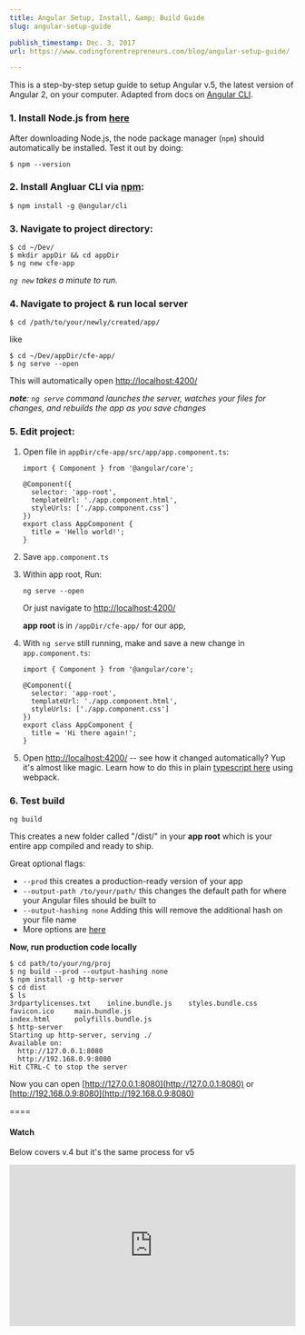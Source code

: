 ```yaml
---
title: Angular Setup, Install, &amp; Build Guide
slug: angular-setup-guide

publish_timestamp: Dec. 3, 2017
url: https://www.codingforentrepreneurs.com/blog/angular-setup-guide/

---
```



This is a step-by-step setup guide to setup Angular v.5, the latest version of Angular 2, on your computer. Adapted from docs on [Angular CLI](https://angular.io/docs/ts/latest/cli-quickstart.html).

### 1. Install Node.js from [here](https://nodejs.org/en/download/)
After downloading Node.js, the node package manager (`npm`) should automatically be installed.  Test it out by doing:

```
$ npm --version
```

### 2. Install Angluar CLI via [npm](https://docs.npmjs.com/):
```
$ npm install -g @angular/cli
```


### 3.  Navigate to project directory:
```
$ cd ~/Dev/
$ mkdir appDir && cd appDir 
$ ng new cfe-app
```
*`ng new` takes a minute to run.*

### 4. Navigate to project & run local server
```
$ cd /path/to/your/newly/created/app/
```
like

```
$ cd ~/Dev/appDir/cfe-app/
$ ng serve --open
```
This will automatically open [http://localhost:4200/](http://localhost:4200/)

***note**: `ng serve` command launches the server, watches your files for changes, and rebuilds the app as you save changes*

### 5. Edit project:
1. Open file in `appDir/cfe-app/src/app/app.component.ts`:
    ```
    import { Component } from '@angular/core';

    @Component({
      selector: 'app-root',
      templateUrl: './app.component.html',
      styleUrls: ['./app.component.css']
    })
    export class AppComponent {
      title = 'Hello world!';
    }
    ```
2. Save `app.component.ts`
3. Within app root, Run:
    ```
    ng serve --open
    ```
    Or just navigate to [http://localhost:4200/](http://localhost:4200/)

    **app root** is in `/appDir/cfe-app/` for our app, 

4. With `ng serve` still running, make and save a new change in `app.component.ts`:
    ```
    import { Component } from '@angular/core';

    @Component({
      selector: 'app-root',
      templateUrl: './app.component.html',
      styleUrls: ['./app.component.css']
    })
    export class AppComponent {
      title = 'Hi there again!';
    }
    ```
5. Open [http://localhost:4200/](http://localhost:4200/) -- see how it changed automatically? Yup it's almost like magic. Learn how to do this in plain [typescript here](https://www.codingforentrepreneurs.com/blog/typescript-setup-guide/) using webpack.


### 6. Test build
```
ng build
```
This creates a new folder called "/dist/" in your **app root** which is your entire app compiled and ready to ship.

Great optional flags:
- `--prod` this creates a production-ready version of your app
- `--output-path /to/your/path/` this changes the default path for where your Angular files should be built to
- `--output-hashing none` Adding this will remove the additional hash on your file name
- More options are [here](https://github.com/angular/angular-cli/wiki/build#options)

**Now, run production code locally** 
```
$ cd path/to/your/ng/proj
$ ng build --prod --output-hashing none
$ npm install -g http-server
$ cd dist
$ ls 
3rdpartylicenses.txt	inline.bundle.js	styles.bundle.css
favicon.ico		main.bundle.js
index.html		polyfills.bundle.js
$ http-server
Starting up http-server, serving ./
Available on:
  http://127.0.0.1:8080
  http://192.168.0.9:8080
Hit CTRL-C to stop the server
```
Now you can open [http://127.0.0.1:8080](http://127.0.0.1:8080) or [http://192.168.0.9:8080](http://192.168.0.9:8080)


====

#### Watch
Below covers v.4 but it's the same process for v5

<div style="position:relative;height:0;padding-bottom:56.25%"><iframe src="https://www.youtube.com/embed/1hyjLD7pk10?list=PLEsfXFp6DpzSUvTvnKaN8xmu4bRZIaawC?ecver=2" width="640" height="360" frameborder="0" style="position:absolute;width:100%;height:100%;left:0" allowfullscreen></iframe></div>

